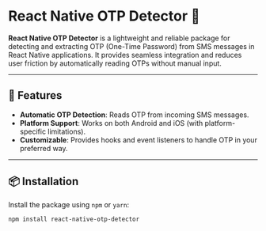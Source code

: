 # React Native OTP Detector 📩

**React Native OTP Detector** is a lightweight and reliable package for detecting and extracting OTP (One-Time Password) from SMS messages in React Native applications. It provides seamless integration and reduces user friction by automatically reading OTPs without manual input.

---

## 🚀 Features

- **Automatic OTP Detection**: Reads OTP from incoming SMS messages.
- **Platform Support**: Works on both Android and iOS (with platform-specific limitations).
- **Customizable**: Provides hooks and event listeners to handle OTP in your preferred way.

---

## 📦 Installation

Install the package using `npm` or `yarn`:

```bash
npm install react-native-otp-detector
